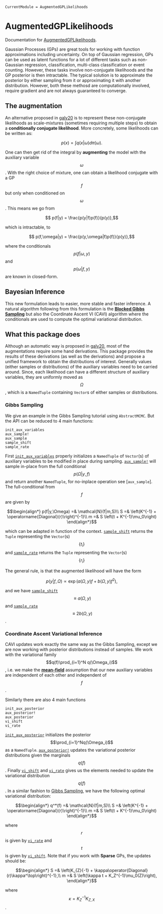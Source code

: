 ```@meta
CurrentModule = AugmentedGPLikelihoods
```

# AugmentedGPLikelihoods

Documentation for [AugmentedGPLikelihoods](https://github.com/theogf/AugmentedGPLikelihoods.jl).


Gaussian Processes (GPs) are great tools for working with function approximations
including uncertainty.
On top of Gaussian regression, GPs can be used as latent functions for a lot of
different tasks such as non-Gaussian regression, classification, multi-class
classification or event counting.
However, these tasks involve non-conjugate likelihoods and the GP posterior 
is then intractable.
The typical solution is to approximate the posterior by either sampling from it
or approximating it with another distribution.
However, both these methosd are computationally involved, require gradient
and are not always guaranteed to converge.


## The augmentation
An alternative proposed in [galy20](@cite) is to represent these non-conjugate
likelihoods as scale-mixtures (sometimes requiring multiple steps) to obtain
a __conditionally conjugate likelihood__.
More concretely, some likelihoods can be written as:
```math
    p(x) = \int q(x|\omega)d\pi(\omega).
```
One can then get rid of the integral by __augmenting__ the model with the
auxiliary variable $$\omega$$.
With the right choice of mixture, one can obtain a likelihood conjugate with a 
GP $$f$$ but only when conditioned on $$\omega$$.
This means we go from
```math
    p(f|y) = \frac{p(y|f)p(f)}{p(y)},
```
which is intractable, to
```math
    p(f,\omega|y) = \frac{p(y,\omega|f)p(f)}{p(y)},
```
where the conditionals $$p(f|\omega,y)$$ and $$p(\omega|f,y)$$ are known
in closed-form.

## Bayesian Inference

This new formulation leads to easier, more stable and faster inference.
A natural algorithm following from this formulation is the [__Blocked Gibbs Sampling__](https://en.wikipedia.org/wiki/Gibbs_sampling#Blocked_Gibbs_sampler)
but also the Coordinate Ascent VI (CAVI) algorithm where the conditionals are used
to compute the optimal variational distribution.

## What this package does

Although an automatic way is proposed in [galy20](@cite), most of the 
augmentations require some hand derivations.
This package provides the results of these derivations (as well as the derivations)
and propose a unified framework to obtain the distributions of interest.
Generally values (either samples or distributions) of the auxiliary variables need to be carried around.
Since, each likelihood can have a different structure of auxiliary variables, they are uniformly moved as $$\Omega$$, which is a `NamedTuple` containing `Vector`s of either samples or distributions.

### Gibbs Sampling

We give an example in the Gibbs Sampling tutorial using `AbstractMCMC`.
But the API can be reduced to 4 main functions:
```@docs
init_aux_variables
aux_sample!
aux_sample
sample_shift
sample_rate
```
First [`init_aux_variables`](@ref) properly initializes a `NamedTuple` of `Vector`(s) of
auxiliary variables to be modified in place during sampling.
[`aux_sample!`](@ref) will sample in-place from the full conditional $$p(\Omega|y,f)$$ and return another `NamedTuple`, for no-inplace operation see [`aux_sample`].
The full-conditional from $$f$$ are given by
```math
\begin{align*}
    p(f|y,\Omega) =& \mathcal{N}(f|m,S)\\
    S =& \left(K^{-1} + \operatorname{Diagonal}(r)\right)^{-1}\\
    m =& S \left(t + K^{-1}\mu_0\right)
\end{align*}
```
which can be adapted in function of the context.
[`sample_shift`](@ref) returns the `Tuple` representing the `Vector`(s) $$\{t_i\}$$
and [`sample_rate`](@ref) returns the `Tuple` representing the `Vector`(s) $$\{r_i\}$$

The general rule, is that the augmented likelihood will have the form
```math
    p(y|f,\Omega) \propto \exp\left(a(\Omega,y)f + b(\Omega,y)f^2\right),
```
and we have [`sample_shift`](@ref) $$\equiv a(\Omega,y)$$ and [`sample_rate`](@ref) $$\equiv 2b(\Omega,y)$$.

### Coordinate Ascent Variational Inference

CAVI updates work exactly the same way as the Gibbs Sampling, except we 
are now working with posterior distributions instead of samples.
We work with the variational family $$q(f)\prod_{i=1}^N q(\Omega_i)$$, i.e. we make the [__mean-field__](https://en.wikipedia.org/wiki/Mean-field_theory) assumption that our new auxiliary variables are independent of each other and independent of $$f$$.

Similarly there are also 4 main functions

```@docs
init_aux_posterior
aux_posterior!
aux_posterior
vi_shift
vi_rate
```

[`init_aux_posterior`](@ref) initializes the posterior $$\prod_{i=1}^Nq(\Omega_i)$$ as a `NamedTuple`.
[`aux_posterior!`](@ref) updates the variational posterior distributions given the marginals $$q(f)$$.
Finally [`vi_shift`](@ref) and [`vi_rate`](@ref) gives us the elements needed to update the variational distribution $$q(f)$$.
In a similar fashion to [Gibbs Sampling](@ref), we have the following optimal
variational distribution:
```math
\begin{align*}
    q^*(f) =& \mathcal{N}(f|m,S)\\
    S =& \left(K^{-1} + \operatorname{Diagonal}(r)\right)^{-1}\\
    m =& S \left(t + K^{-1}\mu_0\right)
\end{align*}
```
where $$r$$ is given by [`vi_rate`](@ref) and $$t$$ is given by [`vi_shift`](@ref).
Note that if you work with __Sparse__ GPs, the updates should be:
```math
\begin{align*}
    S =& \left(K_{Z}{-1} + \kappa\operator{Diagonal}(r)\kappa^\top\right)^{-1},\\
    m =& S \left(\kappa t + K_Z^{-1}\mu_0(Z)\right),
\end{align*}
```
where $$\kappa=K_{Z}^{-1}K_{Z,X}$$.